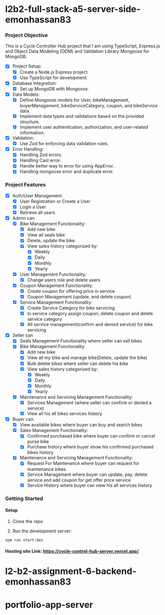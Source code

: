 # l2b2-full-stack-a5-server-side-emonhassan83

### Project Objective
This is a Cycle Controller Hub project that I am using TypeScript, Express.js and Object Data Modeling (ODM) and Validation Library Mongoose for MongoDB.

- [x] Project Setup:
  - [x] Create a Node.js Express project.
  - [x] Use TypeScript for development.
- [x] Database Integration:
  - [x] Set up MongoDB with Mongoose.
- [x] Data Models:
  - [x] Define Mongoose models for User, bikeManagement, buyerManagement, bikeServiceCategory, coupon, and bikeService data.
  - [x] Implement data types and validations based on the provided structure.
  - [x] Implement user authentication, authorization, and user-related information.
- [x] Validation:
  - [x] Use Zod for enforcing data validation rules.
- [x] Error Handling:
  - [x] Handling Zod errors.
  - [x] Handling Cast error.
  - [x] Handle better way to error for using AppError.
  - [x] Handling mongoose error and duplicate error.

### Project Features
- [x] Auth/User Management:
  - [x] User Registration or Create a User
  - [x] Login a User
  - [x] Retrieve all users

- [x] Admin can
  - [x] Bike Management Functionality:
    - [x] Add new bike
    - [x] View all seals bike
    - [x] Delete, update the bike
    - [x] View sales history categorized by:
      - [x] Weekly
      - [x] Daily
      - [x] Monthly
      - [x] Yearly
  - [x] User Management Functionality:
    - [x] Change users role and delete users
  - [x] Coupon Management Functionality:
    - [x] Create coupon for offering price in service
    - [x] Coupon Management (update, and delete coupon)
  - [x] Service Management Functionality:
    - [x] Create Service Category for bike servicing
    - [x] In service category assign coupon, delete coupon and delete service category
    - [x] All service management(confirm and denied service) for bike servicing

- [x] Seller can
  - [x] Seals Management Functionality where seller can sell bikes
  - [x] Bike Management Functionality:
    - [x] Add new bike
    - [x] View all my bike and manage bike(Delete, update the bike)
    - [x] Bulk delete bikes where seller can delete his bike
    - [x] View sales history categorized by:
      - [x] Weekly
      - [x] Daily
      - [x] Monthly
      - [x] Yearly
  - [x] Maintenance and Servicing Management Functionality:
    - [x] Services Management (where seller can confirm or denied a service)
    - [x] View all his all bikes services history

- [x] Buyer can
  - [x] View available bikes where buyer can buy and search bikes
  - [x] Sales Management Functionality:
    - [x] Confirmed purchased bike where buyer can confirm or cancel purse bike
    - [x] Purchase history where buyer show his confirmed purchased bikes history
  - [x] Maintenance and Servicing Management Functionality:
     - [x] Request For Maintenance where buyer can request for maintenance bikes
    - [x] Service Management where buyer can update, pay, delete service and add coupon for get offer price service
    - [x] Service History where buyer can view his all services history
 
### Getting Started

#### Setup

1. Clone the repo

2. Run the development server:

```bash
npm run start:dev
```


#### Hosting site Link: https://cycle-control-hub-server.vercel.app/
# l2-b2-assignment-6-backend-emonhassan83
# portfolio-app-server
